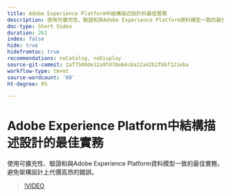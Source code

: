 ```yaml
---
title: Adobe Experience Platform中結構描述設計的最佳實務
description: 使用可擴充性、驗證和與Adobe Experience Platform資料模型一致的最佳實務，避免架構設計上代價高昂的錯誤。
doc-type: Short Video
duration: 261
index: false
hide: true
hidefromtoc: true
recommendations: noCatalog, noDisplay
source-git-commit: 2af7500de12a9fd78e64c6a12a42b2fbbf121eba
workflow-type: tm+mt
source-wordcount: '60'
ht-degree: 0%

---
```



# Adobe Experience Platform中結構描述設計的最佳實務

使用可擴充性、驗證和與Adobe Experience Platform資料模型一致的最佳實務，避免架構設計上代價高昂的錯誤。

<!-- 72_S655_3442541_260_best-practices-for-schema-design-in-adobe-experience-platform -->
>[!VIDEO](https://video.tv.adobe.com/v/3458268/?learn=on&enablevpops=true)
